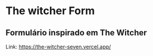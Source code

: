 # The witcher Form
## Formulário inspirado em The Witcher
Link: https://the-witcher-seven.vercel.app/
